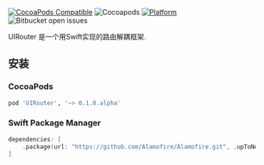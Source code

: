[![CocoaPods Compatible](https://img.shields.io/cocoapods/v/UIRouter.svg)](https://img.shields.io/cocoapods/v/UIRouter.svg)
![Cocoapods](https://img.shields.io/cocoapods/l/UIRouter)
[![Platform](https://img.shields.io/cocoapods/p/uirouter.svg?style=flat)](https://UIRouter.github.io/uirouter)
![Bitbucket open issues](https://img.shields.io/bitbucket/issues/wxlpp/UIRouter)

UIRouter 是一个用Swift实现的路由解耦框架.
## 安装

### CocoaPods

```ruby
pod 'UIRouter', '~> 0.1.0.alpha'
```

### Swift Package Manager

```swift
dependencies: [
    .package(url: "https://github.com/Alamofire/Alamofire.git", .upToNextMajor(from: "5.2.0"))
]
```
